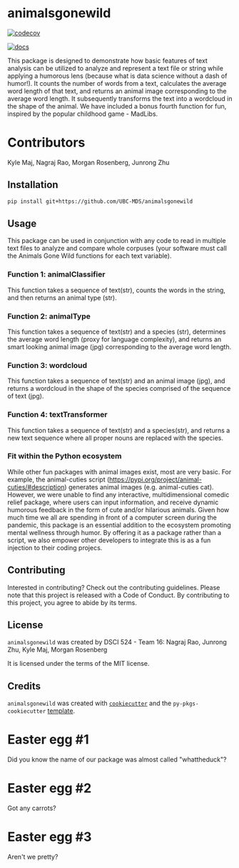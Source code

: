 # animalsgonewild

[![codecov](https://codecov.io/gh/UBC-MDS/animalsgonewild/branch/main/graph/badge.svg?token=tGLNiVr2OZ)](https://codecov.io/gh/UBC-MDS/animalsgonewild)

[![docs](https://animalsgonewild.readthedocs.io/en/latest/?badge=latest)](https://animalsgonewild.readthedocs.io/en/latest/?badge=latest)

This package is designed to demonstrate how basic features of text analysis can be utilized to analyze and represent a text file or string while applying a humorous lens (because what is data science without a dash of humor!). It counts the number of words from a text, calculates the average word length of that text, and returns an animal image corresponding to the average word length. It subsequently transforms the text into a wordcloud in the shape of the animal. We have included a bonus fourth function for fun, inspired by the popular childhood game - MadLibs.

# Contributors

Kyle Maj, Nagraj Rao, Morgan Rosenberg, Junrong Zhu

## Installation

```bash
pip install git+https://github.com/UBC-MDS/animalsgonewild
```

## Usage

This package can be used in conjunction with any code to read in multiple text files to analyze and compare whole corpuses (your software must call the Animals Gone Wild functions for each text variable).

### Function 1: animalClassifier

This function takes a sequence of text(str), counts the words in the string, and then returns an animal type (str).

### Function 2: animalType

This function takes a sequence of text(str)  and a species (str), determines the average word length (proxy for language complexity), and returns an smart looking animal image (jpg) corresponding to the average word length.

### Function 3: wordcloud

This function takes a sequence of text(str) and an animal image (jpg), and returns a wordcloud in the shape of the species comprised of the sequence of text (jpg).

### Function 4: textTransformer

This function takes a sequence of text(str) and a species(str), and returns a new text sequence where all proper nouns are replaced with the species.

### Fit within the Python ecosystem

While other fun packages with animal images exist, most are very basic. For example, the animal-cuties script (<https://pypi.org/project/animal-cuties/#description>) generates animal images (e.g. animal-cuties cat). However, we were unable to find any interactive, multidimensional comedic relief package, where users can input information, and receive dynamic humorous feedback in the form of cute and/or hilarious animals. Given how much time we all are spending in front of a computer screen during the pandemic, this package is an essential addition to the ecosystem promoting mental wellness through humor. By offering it as a package rather than a script, we also empower other developers to integrate this is as a fun injection to their coding projecs.

## Contributing

Interested in contributing? Check out the contributing guidelines. Please note that this project is released with a Code of Conduct. By contributing to this project, you agree to abide by its terms.

## License

`animalsgonewild` was created by DSCI 524 - Team 16:
Nagraj Rao, Junrong Zhu, Kyle Maj, Morgan Rosenberg

It is licensed under the terms of the MIT license.

## Credits

`animalsgonewild` was created with [`cookiecutter`](https://cookiecutter.readthedocs.io/en/latest/) and the `py-pkgs-cookiecutter` [template](https://github.com/py-pkgs/py-pkgs-cookiecutter).

# Easter egg #1

Did you know the name of our package was almost called "whattheduck"?

# Easter egg #2

Got any carrots?

# Easter egg #3

Aren't we pretty?
